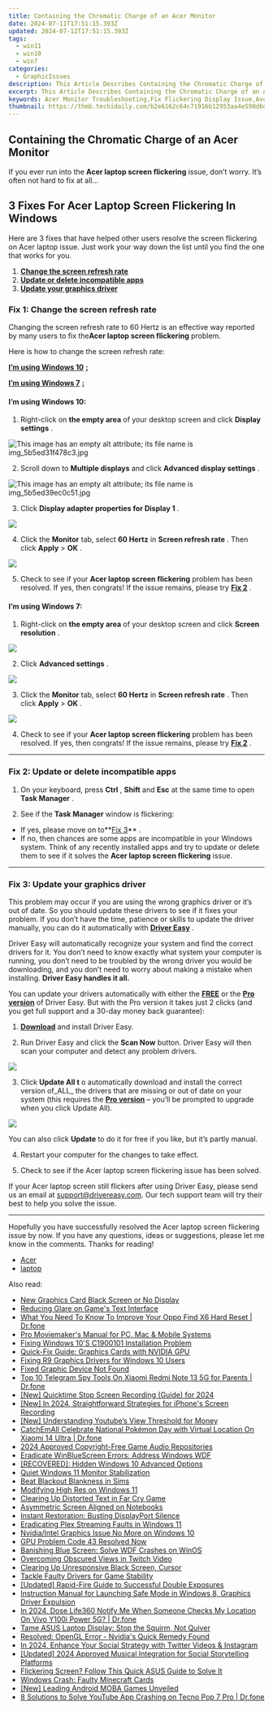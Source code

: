 ```yaml
---
title: Containing the Chromatic Charge of an Acer Monitor
date: 2024-07-11T17:51:15.393Z
updated: 2024-07-12T17:51:15.393Z
tags:
  - win11
  - win10
  - win7
categories:
  - GraphicIssues
description: This Article Describes Containing the Chromatic Charge of an Acer Monitor
excerpt: This Article Describes Containing the Chromatic Charge of an Acer Monitor
keywords: Acer Monitor Troubleshooting,Fix Flickering Display Issue,Avoid Twinkling Acer Monitor Problems,Optimal Settings for Acer Display,Acer Monitor Flicker Solutions,Enhance Acer Screen Stability,containing the chromatic charge of an acer monitor
thumbnail: https://thmb.techidaily.com/b2e6162c64c71916b12953aa4e598d6dbab13589e9351dbafbf801be610ecb70.jpg
---
```


## Containing the Chromatic Charge of an Acer Monitor

 If you ever run into the **Acer laptop screen flickering** issue, don’t worry. It’s often not hard to fix at all…

## 3 Fixes For Acer Laptop Screen Flickering In Windows

 Here are 3 fixes that have helped other users resolve the screen flickering on Acer laptop issue. Just work your way down the list until you find the one that works for you.

1. **[Change the screen refresh rate](#F1)**
2. **[Update or delete incompatible apps](#F2)**
3. **[Update your graphics driver](#F3)**

### **Fix 1: Change the screen refresh rate**

 Changing the screen refresh rate to 60 Hertz is an effective way reported by many users to fix the**Acer laptop screen flickering** problem.

Here is how to change the screen refresh rate:

**[I’m using Windows 10](#W10)** [**:**](https://tools.techidaily.com/drivereasy/download/)

**[I’m using Windows 7](#W7)** [**:**](https://tools.techidaily.com/drivereasy/download/)

#### **I’m using Windows 10:**

 1) Right-click on **the empty area** of your desktop screen and click **Display settings** .

![This image has an empty alt attribute; its file name is img_5b5ed31f478c3.jpg](https://images.drivereasy.com/wp-content/uploads/2018/07/img_5b5ed31f478c3.jpg)

 2) Scroll down to **Multiple displays** and click **Advanced display settings** .

![This image has an empty alt attribute; its file name is img_5b5ed39ec0c51.jpg](https://images.drivereasy.com/wp-content/uploads/2018/07/img_5b5ed39ec0c51.jpg)

 3) Click **Display adapter properties for Display 1** .

![](https://images.drivereasy.com/wp-content/uploads/2018/07/img_5b5ed3e49449b.jpg)

 4) Click the **Monitor** tab, select **60 Hertz** in **Screen refresh rate** . Then click **Apply** \> **OK** .

![](https://images.drivereasy.com/wp-content/uploads/2018/07/img_5b5ed67824b26.jpg)

 5) Check to see if your **Acer laptop screen flickering** problem has been resolved. If yes, then congrats! If the issue remains, please try [**Fix 2**](#F2) .

#### **I’m using Windows 7:**

 1) Right-click on **the empty area** of your desktop screen and click **Screen resolution** .

![](https://images.drivereasy.com/wp-content/uploads/2018/07/img_5b5ed6d79ee72.jpg)

 2) Click **Advanced settings** .

![](https://images.drivereasy.com/wp-content/uploads/2018/07/img_5b5ed72308a6d.jpg)

 3) Click the **Monitor** tab, select **60 Hertz** in **Screen refresh rate** . Then click **Apply** \> **OK** .

![](https://images.drivereasy.com/wp-content/uploads/2018/07/img_5b5edc0f0b9cb.jpg)

 4) Check to see if your **Acer laptop screen flickering** problem has been resolved. If yes, then congrats! If the issue remains, please try [](#F2) [](https://tools.techidaily.com/drivereasy/download/) **[Fix 2](#F2)** .

---

### Fix 2: Update or delete incompatible apps

 1) On your keyboard, press **Ctrl** , **Shift** and **Esc** at the same time to open **Task Manager** .

 2) See if the **Task Manager** window is flickering:

* If yes, please move on to**[Fix 3](#F3)** .
* If no, then chances are some apps are incompatible in your Windows system. Think of any recently installed apps and try to update or delete them to see if it solves the **Acer laptop screen flickering** issue.

---

### Fix 3: Update your graphics driver

 This problem may occur if you are using the wrong graphics driver or it’s out of date. So you should update these drivers to see if it fixes your problem. If you don’t have the time, patience or skills to update the driver manually, you can do it automatically with **[Driver Easy](https://tools.techidaily.com/drivereasy/download/)**  .

 Driver Easy will automatically recognize your system and find the correct drivers for it. You don’t need to know exactly what system your computer is running, you don’t need to be troubled by the wrong driver you would be downloading, and you don’t need to worry about making a mistake when installing. **Driver Easy handles it all.**

 You can update your drivers automatically with either the **[FREE](https://tools.techidaily.com/drivereasy/download/)**  or the [](https://tools.techidaily.com/drivereasy/download/) **[Pro version](https://tools.techidaily.com/drivereasy/download/)**  of Driver Easy. But with the Pro version it takes just 2 clicks (and you get full support and a 30-day money back guarantee):

 1) **[Download](https://tools.techidaily.com/drivereasy/download/)** [](https://tools.techidaily.com/drivereasy/download/) and install Driver Easy.

 2) Run Driver Easy and click the **Scan Now** button. Driver Easy will then scan your computer and detect any problem drivers.

![](https://images.drivereasy.com/wp-content/uploads/2018/07/img_5b46ffcde1143.jpg)

 3) Click **Update All t** o automatically download and install the correct version of_ALL_ the drivers that are missing or out of date on your system (this requires the **[Pro version](https://tools.techidaily.com/drivereasy/download/)**  – you’ll be prompted to upgrade when you click Update All).

![](https://images.drivereasy.com/wp-content/uploads/2018/07/img_5b594e371b13c.jpg)

 You can also click **Update** to do it for free if you like, but it’s partly manual.

4) Restart your computer for the changes to take effect.

5) Check to see if the Acer laptop screen flickering issue has been solved.

 If your Acer laptop screen still flickers after using Driver Easy, please send us an email at <support@drivereasy.com>. Our tech support team will try their best to help you solve the issue.

---

 Hopefully you have successfully resolved the Acer laptop screen flickering issue by now. If you have any questions, ideas or suggestions, please let me know in the comments. Thanks for reading!

* [Acer](https://tools.techidaily.com/drivereasy/download/)
* [laptop](https://tools.techidaily.com/drivereasy/download/)

<ins class="adsbygoogle"
     style="display:block"
     data-ad-format="autorelaxed"
     data-ad-client="ca-pub-7571918770474297"
     data-ad-slot="1223367746"></ins>



<ins class="adsbygoogle"
     style="display:block"
     data-ad-client="ca-pub-7571918770474297"
     data-ad-slot="8358498916"
     data-ad-format="auto"
     data-full-width-responsive="true"></ins>



<span class="atpl-alsoreadstyle">Also read:</span>
<div><ul>
<li><a href="https://graphic-issues.techidaily.com/new-graphics-card-black-screen-or-no-display/"><u>New Graphics Card Black Screen or No Display</u></a></li>
<li><a href="https://graphic-issues.techidaily.com/reducing-glare-on-games-text-interface/"><u>Reducing Glare on Game's Text Interface</u></a></li>
<li><a href="https://techidaily.com/what-you-need-to-know-to-improve-your-oppo-find-x6-hard-reset-drfone-by-drfone-reset-android-reset-android/"><u>What You Need To Know To Improve Your Oppo Find X6 Hard Reset | Dr.fone</u></a></li>
<li><a href="https://screen-capture.techidaily.com/pro-moviemakers-manual-for-pc-mac-and-mobile-systems/"><u>Pro Moviemaker's Manual for PC, Mac & Mobile Systems</u></a></li>
<li><a href="https://graphic-issues.techidaily.com/fixing-windows-10s-c1900101-installation-problem/"><u>Fixing Windows 10'S C1900101 Installation Problem</u></a></li>
<li><a href="https://graphic-issues.techidaily.com/quick-fix-guide-graphics-cards-with-nvidia-gpu/"><u>Quick-Fix Guide: Graphics Cards with NVIDIA GPU</u></a></li>
<li><a href="https://graphic-issues.techidaily.com/fixing-r9-graphics-drivers-for-windows-10-users/"><u>Fixing R9 Graphics Drivers for Windows 10 Users</u></a></li>
<li><a href="https://graphic-issues.techidaily.com/fixed-graphic-device-not-found/"><u>Fixed Graphic Device Not Found</u></a></li>
<li><a href="https://android-location-track.techidaily.com/top-10-telegram-spy-tools-on-xiaomi-redmi-note-13-5g-for-parents-drfone-by-drfone-virtual-android/"><u>Top 10 Telegram Spy Tools On Xiaomi Redmi Note 13 5G for Parents | Dr.fone</u></a></li>
<li><a href="https://screen-video-capture.techidaily.com/new-quicktime-stop-screen-recording-guide-for-2024/"><u>[New] Quicktime Stop Screen Recording (Guide) for 2024</u></a></li>
<li><a href="https://video-screen-grab.techidaily.com/new-in-2024-straightforward-strategies-for-iphones-screen-recording/"><u>[New] In 2024, Straightforward Strategies for iPhone's Screen Recording</u></a></li>
<li><a href="https://facebook-video-footage.techidaily.com/new-understanding-youtubes-view-threshold-for-money/"><u>[New] Understanding Youtube’s View Threshold for Money</u></a></li>
<li><a href="https://android-pokemon-go.techidaily.com/catchemall-celebrate-national-pokemon-day-with-virtual-location-on-xiaomi-14-ultra-drfone-by-drfone-virtual-android/"><u>CatchEmAll Celebrate National Pokémon Day with Virtual Location On Xiaomi 14 Ultra | Dr.fone</u></a></li>
<li><a href="https://fox-links.techidaily.com/2024-approved-copyright-free-game-audio-repositories/"><u>2024 Approved  Copyright-Free Game Audio Repositories</u></a></li>
<li><a href="https://graphic-issues.techidaily.com/eradicate-winbluescreen-errors-address-windows-wdf/"><u>Eradicate WinBlueScreen Errors: Address Windows WDF</u></a></li>
<li><a href="https://graphic-issues.techidaily.com/recovered-hidden-windows-10-advanced-options/"><u>[RECOVERED]: Hidden Windows 10 Advanced Options</u></a></li>
<li><a href="https://graphic-issues.techidaily.com/quiet-windows-11-monitor-stabilization/"><u>Quiet Windows 11 Monitor Stabilization</u></a></li>
<li><a href="https://graphic-issues.techidaily.com/beat-blackout-blankness-in-sims/"><u>Beat Blackout Blankness in Sims</u></a></li>
<li><a href="https://graphic-issues.techidaily.com/modifying-high-res-on-windows-11/"><u>Modifying High Res on Windows 11</u></a></li>
<li><a href="https://graphic-issues.techidaily.com/clearing-up-distorted-text-in-far-cry-game/"><u>Clearing Up Distorted Text in Far Cry Game</u></a></li>
<li><a href="https://graphic-issues.techidaily.com/asymmetric-screen-aligned-on-notebooks/"><u>Asymmetric Screen Aligned on Notebooks</u></a></li>
<li><a href="https://graphic-issues.techidaily.com/instant-restoration-busting-displayport-silence/"><u>Instant Restoration: Busting DisplayPort Silence</u></a></li>
<li><a href="https://graphic-issues.techidaily.com/eradicating-plex-streaming-faults-in-windows-11/"><u>Eradicating Plex Streaming Faults in Windows 11</u></a></li>
<li><a href="https://graphic-issues.techidaily.com/1719817458455-nvidiaintel-graphics-issue-no-more-on-windows-10/"><u>Nvidia/Intel Graphics Issue No More on Windows 10</u></a></li>
<li><a href="https://graphic-issues.techidaily.com/gpu-problem-code-43-resolved-now/"><u>GPU Problem Code 43 Resolved Now</u></a></li>
<li><a href="https://graphic-issues.techidaily.com/banishing-blue-screen-solve-wdf-crashes-on-winos/"><u>Banishing Blue Screen: Solve WDF Crashes on WinOS</u></a></li>
<li><a href="https://graphic-issues.techidaily.com/overcoming-obscured-views-in-twitch-video/"><u>Overcoming Obscured Views in Twitch Video</u></a></li>
<li><a href="https://graphic-issues.techidaily.com/clearing-up-unresponsive-black-screen-cursor/"><u>Clearing Up Unresponsive Black Screen, Cursor</u></a></li>
<li><a href="https://graphic-issues.techidaily.com/tackle-faulty-drivers-for-game-stability/"><u>Tackle Faulty Drivers for Game Stability</u></a></li>
<li><a href="https://facebook-record-videos.techidaily.com/updated-rapid-fire-guide-to-successful-double-exposures/"><u>[Updated] Rapid-Fire Guide to Successful Double Exposures</u></a></li>
<li><a href="https://graphic-issues.techidaily.com/instruction-manual-for-launching-safe-mode-in-windows-8-graphics-driver-expulsion/"><u>Instruction Manual for Launching Safe Mode in Windows 8, Graphics Driver Expulsion</u></a></li>
<li><a href="https://review-topics.techidaily.com/in-2024-dose-life360-notify-me-when-someone-checks-my-location-on-vivo-y100i-power-5g-drfone-by-drfone-virtual-android/"><u>In 2024, Dose Life360 Notify Me When Someone Checks My Location On Vivo Y100i Power 5G? | Dr.fone</u></a></li>
<li><a href="https://graphic-issues.techidaily.com/tame-asus-laptop-display-stop-the-squirm-not-quiver/"><u>Tame ASUS Laptop Display: Stop the Squirm, Not Quiver</u></a></li>
<li><a href="https://graphic-issues.techidaily.com/resolved-opengl-error-nvidias-quick-remedy-found/"><u>Resolved: OpenGL Error - Nvidia's Quick Remedy Found</u></a></li>
<li><a href="https://twitter-videos.techidaily.com/in-2024-enhance-your-social-strategy-with-twitter-videos-and-instagram/"><u>In 2024, Enhance Your Social Strategy with Twitter Videos & Instagram</u></a></li>
<li><a href="https://facebook-clips.techidaily.com/updated-2024-approved-musical-integration-for-social-storytelling-platforms/"><u>[Updated] 2024 Approved  Musical Integration for Social Storytelling Platforms</u></a></li>
<li><a href="https://graphic-issues.techidaily.com/flickering-screen-follow-this-quick-asus-guide-to-solve-it/"><u>Flickering Screen? Follow This Quick ASUS Guide to Solve It</u></a></li>
<li><a href="https://graphic-issues.techidaily.com/windows-crash-faulty-minecraft-cards/"><u>Windows Crash: Faulty Minecraft Cards</u></a></li>
<li><a href="https://video-capture.techidaily.com/new-leading-android-moba-games-unveiled/"><u>[New] Leading Android MOBA Games Unveiled</u></a></li>
<li><a href="https://howto.techidaily.com/8-solutions-to-solve-youtube-app-crashing-on-tecno-pop-7-pro-drfone-by-drfone-fix-android-problems-fix-android-problems/"><u>8 Solutions to Solve YouTube App Crashing on Tecno Pop 7 Pro | Dr.fone</u></a></li>
</ul></div>
